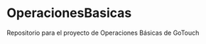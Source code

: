 OperacionesBasicas
==================

Repositorio para el proyecto de Operaciones Básicas de GoTouch